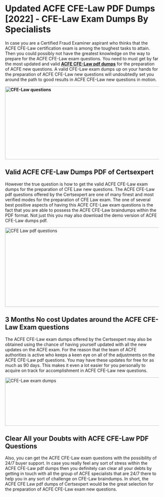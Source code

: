<h1><strong>Updated ACFE CFE-Law PDF Dumps [2022] - CFE-Law Exam Dumps By Specialists&nbsp;</strong></h1>
<p><span style="font-weight: 400;">In case you are a Certified Fraud Examiner aspirant who thinks that the ACFE CFE-Law certification exam is among the toughest tasks to attain. Then you could possibly not have the greatest knowledge on the way to prepare for the ACFE CFE-Law exam questions. You need to must get by far the most updated and valid <strong><a href="https://www.certsexpert.com/CFE-Law-pdf-questions.html">ACFE CFE-Law pdf dumps</a></strong> for the preparation of ACFE new questions. A valid  CFE-Law exam dumps up on your hands for the preparation of ACFE CFE-Law new questions will undoubtedly set you around the path to good results in ACFE CFE-Law new questions in motion.</span></p>
<p><span style="font-weight: 400;"><strong><img style="display: block; margin-left: auto; margin-right: auto;" src="https://i.ibb.co/QXh983F/73475278-2429792180625311-4586132736837681152-n.jpg" alt="CFE-Law questions" width="632" height="238" /></strong></span></p>
<h2><strong>Valid ACFE CFE-Law Dumps PDF of Certsexpert</strong></h2>
<p><span style="font-weight: 400;">However the true question is how to get the valid ACFE CFE-Law exam dumps for the preparation of CFE Law new questions. The ACFE CFE-Law pdf questions offered by the Certsexpert are one of many finest and most verified modes for the preparation of CFE Law exam. The one of several best positive aspects of having this ACFE CFE-Law exam questions is the fact that you are able to possess the ACFE CFE-Law braindumps within the PDF format. Not just this you may also download the demo version of ACFE CFE-Law dumps pdf.</span></p>
<p><span style="font-weight: 400;"><img style="display: block; margin-left: auto; margin-right: auto;" src="https://i.ibb.co/Jd8hN2L/76714008-3182067705200142-8735104740007870464-n.jpg" alt="CFE Law pdf questions" width="701" height="259" /></span></p>
<h2><strong>3 Months No cost Updates around the ACFE CFE-Law Exam questions</strong></h2>
<p><span style="font-weight: 400;">The ACFE CFE-Law exam dumps offered by the Certsexpert may also be obtained using the chance of having yourself updated with all the new updates on the ACFE exam. For the reason that the team of ACFE authorities is active who keeps a keen eye on all of the adjustments on the ACFE CFE-Law pdf questions. You may have these updates for free for as much as 90 days. This makes it even a lot easier for you personally to acquire on track for accomplishment in ACFE CFE-Law new questions.</span></p>
<p><span style="font-weight: 400;"><a href="https://www.certsexpert.com/CFE-Law-pdf-questions.html"><img style="display: block; margin-left: auto; margin-right: auto;" src="https://i.ibb.co/TMnKrkJ/75398236-424489711531572-5064688549987614720-n.jpg" alt="CFE-Law exam dumps" width="714" height="158" /></a></span></p>
<h2><strong>Clear All your Doubts with ACFE CFE-Law PDF Questions</strong></h2>
<p>Also, you can get the ACFE CFE-Law exam questions with the possibility of 24/7 buyer support. In case you really feel any sort of stress within the ACFE CFE-Law pdf dumps then you definitely can clear all your debts by getting in touch with all the group of ACFE specialists that are 24/7 there to help you in any sort of challenge on  CFE-Law braindumps. In short, the ACFE CFE Law pdf dumps of Certsexpert would be the great selection for the preparation of ACFE CFE-Law exam new questions.</p>
